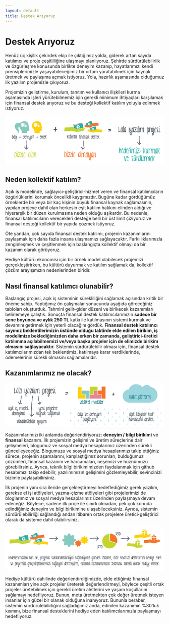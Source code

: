 ```yaml
---
layout: default
title: Destek Arıyoruz
---
```


# Destek Arıyoruz

Henüz üç kişilik çekirdek ekip ile çıktığımız yolda, giderek artan sayıda katılımcı ve proje çeşitliliğine ulaşmayı planlıyoruz. Şehirde sürdürülebilirlik ve özgürleşme konusunda birlikte deneyim kazanıp, hayatlarımızı kendi prensiplerimizle yaşayabileceğimiz bir ortam yaratabilmek için kaynak üretmek ve paylaşıma açmak istiyoruz. Yola, hazırlık aşamasında olduğumuz ilk yazılım projemizle çıkıyoruz.

Projemizin geliştirme, kurulum, tanıtım ve kullanıcı ilişkileri kurma aşamasında işleri yürütebilmemiz için gerekli minimum ihtiyaçları karşılamak için finansal destek arıyoruz ve bu desteği kollektif katılım yoluyla edinmek istiyoruz.

![Destek Ariyoruz](https://github.com/lala-projesi/lala-projesi.github.io/blob/master/images/destek-ariyoruz.png?raw=true)

## Neden kollektif katılım?

Açık iş modelinde, sağlayıcı-geliştirici-hizmet veren ve finansal katılımcıların özgürlüklerini korumak öncelikli kaygımızdır. Bugüne kadar gördüğümüz örneklerde bir veya bir kaç kişinin büyük finansal kaynak sağlamasının, yapılan projeye dahil olan herkesin eşit katılım hakkını elinden aldığı ve hiyerarşik bir düzen kurulmasına neden olduğu aşikardır. Bu nedenle, finansal katılımcıların verecekleri desteğe belli bir üst limit çiziyoruz ve finansal desteği kollektif bir yapıda çözmek istiyoruz.

Öte yandan, çok sayıda finansal destek katılımı, projenin kazanımlarını paylaşmak için daha fazla insana ulaşmamızı sağlayacaktır. Farklılıklarımızla zenginleşmek ve çeşitlenmek için başlangıçta kollektif olmayı da bir kazanım olarak görüyoruz.

Hediye kültürü ekonomisi için bir örnek model olabilecek projemizi gerçekleştirirken, bu kültürü duyurmak ve katılım sağlamak da, kollektif çözüm arayışımızın nedenlerinden biridir.

## Nasıl finansal katılımcı olunabilir?

Başlangıç projesi, açık iş sisteminin sürekliliğini sağlamak açısından kritik bir öneme sahip. Yaptığımız ön çalışmalar sonucunda aşağıda göreceğiniz tabloları oluşturduk. Tahmini gelir-gider düzeni ve birikecek kazanımları belirlemeye çalıştık. Sonuçta finansal destek katılımcılarımızın **sadece bir sene boyunca ve aylık 250 TL**  katkı ile katılmasının sistemi kurmak ve devamını getirmek için yeterli olacağını gördük. **Finansal destek katılımcı sayımız beklentilerimizin üstünde olduğu taktirde elde edilen birikim, iş modelimize beklediğimizden daha erken bir zamanda, geliştirici-üretici katılımına açılabilmemizi ve/veya başka projeler için de elimizde birikim olmasını sağlayacaktır.** Sistemin sürdürülebilir olması için, finansal destek katılımcılarımızdan tek beklentimiz, katılmaya karar verdiklerinde, ödemelerinin sürekli olmasını sağlamalarıdır.


## Kazanımlarımız ne olacak?

![Destek Geri Dönüş](https://github.com/lala-projesi/lala-projesi.github.io/blob/master/images/kazanimlar.png?raw=true)

Kazanımlarımızı iki anlamda değerlendiriyoruz: **deneyim / bilgi birikimi** ve **finansal** kazanım. İlk projemizin gelişimi ve üretim süreçlerine dair gelişmeleri, blogumuz ve sosyal medya hesaplarımız üzerinden sürekli güncelleyeceğiz. Blogumuzu ve sosyal medya hesaplarımızı takip ettiğiniz sürece, projenin aşamalarını, karşılaştığımız sorunları, bulduğumuz çözümleri, finansal kazanım ve harcamaları, neşemizi ve hüznümüzü görebilirsiniz. Ayrıca, teknik bilgi birikimimizden faydalanmak için github hesabımızı takip edebilir, yazılımımızın gelişimini gözlemleyebilir, sevincinizi bizimle paylaşabilirsiniz.

İlk projenin yanı sıra ileride gerçekleştirmeyi hedeflediğimiz gerek yazılım, gerekse el işi atölyeleri, yazma-çizme atölyeleri gibi projelerimizi de bloglarımız ve sosyal medya hesaplarımız üzerinden paylaşmaya devam edeceğiz. Böylece, sadece ilk proje ile sınırlı olmadan, pek çok konuda edindiğimiz deneyim ve bilgi birikimine ulaşabileceksiniz. Ayrıca, sistemin sürdürülebilirliği sağlandığı andan itibaren ortak projelere üretici-geliştirici olarak da sisteme dahil olabilirsiniz.

![Destek Geri Dönüş](https://github.com/lala-projesi/lala-projesi.github.io/blob/master/images/finansal-destek-geri-donus.png?raw=true)

Hediye kültürü dahilinde değerlendirdiğimizde, elde ettiğimiz finansal kazanımları yine açık projeler üreterek değerlendirmeyi, böylece çeşitli ortak projeler üretebilmek için gerekli üretim aletlerini ve yaşam koşullarını sağlamayı hedefliyoruz. Bunun, meta üretmekten çok değer üretmek isteyen insanlar için güzel bir olanak olduğuna inanıyoruz. Bununla beraber, sistemin sürdürülebilirliğini sağladığımız anda, edinilen kazanımın %30'luk kısmını, bize finansal desteklerini hediye eden katılımcılarımızla paylaşmayı hedefliyoruz.
